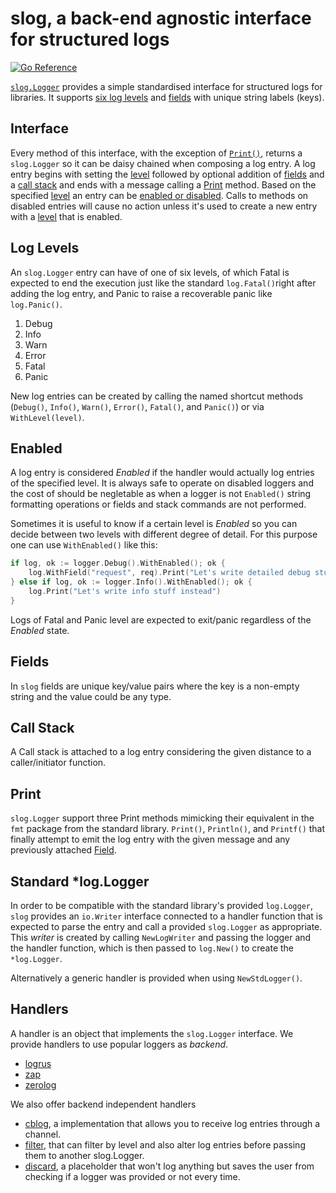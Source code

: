 # slog, a back-end agnostic interface for structured logs

[![Go Reference](https://pkg.go.dev/badge/darvaza.org/slog.svg)](https://pkg.go.dev/darvaza.org/slog)

[`slog.Logger`](#interface) provides a simple standardised interface for structured logs for libraries. It supports [six log levels](#log-levels) and [fields](#fields) with unique string labels (keys).

## Interface
Every method of this interface, with the exception of [`Print()`](#print), returns a `slog.Logger` so it can be daisy chained when composing a log entry.
A log entry begins with setting the [level](#log-levels) followed by optional addition of [fields](#fields) and a [call stack](#call-stack) and ends with a message calling a [Print](#print) method.
Based on the specified [level](#log-levels) an entry can be [enabled or disabled](#enabled). Calls to methods on disabled entries will cause no action unless it's used to create a new entry with a [level](#log-levels) that is enabled.

## Log Levels
An `slog.Logger` entry can have of one of six levels, of which Fatal is expected to end the execution just like the standard `log.Fatal()`right after adding the log entry, and Panic to raise a recoverable panic like `log.Panic()`.

 1. Debug
 2. Info
 3. Warn
 4. Error
 5. Fatal
 6. Panic

New log entries can be created by calling the named shortcut methods (`Debug()`, `Info()`, `Warn()`, `Error()`, `Fatal()`, and `Panic()`) or via `WithLevel(level)`.


## Enabled
A log entry is considered _Enabled_ if the handler would actually log entries of the specified level.
It is always safe to operate on disabled loggers and the cost of should be negletable as when a logger
is not `Enabled()` string formatting operations or fields and stack commands are not performed.

Sometimes it is useful to know if a certain level is *Enabled* so you can decide between two levels with different degree
of detail. For this purpose one can use `WithEnabled()` like this:
```go
if log, ok := logger.Debug().WithEnabled(); ok {
	log.WithField("request", req).Print("Let's write detailed debug stuff")
} else if log, ok := logger.Info().WithEnabled(); ok {
	log.Print("Let's write info stuff instead")
}
```

Logs of Fatal and Panic level are expected to exit/panic regardless of the _Enabled_ state.

## Fields
In `slog` fields are unique key/value pairs where the key is a non-empty string and the value could be any type.

## Call Stack
A Call stack is attached to a log entry considering the given distance to a caller/initiator function.

## Print
`slog.Logger` support three Print methods mimicking their equivalent in the `fmt` package from the standard library. `Print()`, `Println()`, and `Printf()` that finally attempt to emit the log entry with the given message and any previously attached [Field](#fields).

## Standard *log.Logger
In order to be compatible with the standard library's provided `log.Logger`, `slog` provides an `io.Writer` interface connected to a handler function that is expected to parse the entry and call a provided `slog.Logger` as appropriate. This _writer_ is created by calling `NewLogWriter` and passing the logger and the handler function, which is then passed to `log.New()` to create the `*log.Logger`.

Alternatively a generic handler is provided when using `NewStdLogger()`.

## Handlers

A handler is an object that implements the `slog.Logger` interface.
We provide handlers to use popular loggers as _backend_.

* [logrus](https://pkg.go.dev/darvaza.org/slog/handlers/logrus)
* [zap](https://pkg.go.dev/darvaza.org/slog/handlers/zap)
* [zerolog](https://pkg.go.dev/darvaza.org/slog/handlers/zerolog)

We also offer backend independent handlers

* [cblog](https://pkg.go.dev/darvaza.org/slog/handlers/cblog), a implementation
that allows you to receive log entries through a channel.
* [filter](https://pkg.go.dev/darvaza.org/slog/handlers/filter), that can filter by level and also alter log entries before passing them to another slog.Logger.
* [discard](https://pkg.go.dev/darvaza.org/slog/handlers/discard), a placeholder that won't log anything but saves the user from checking if a logger was provided or not every time.
